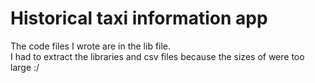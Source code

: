 # Historical taxi information app


The code files I wrote are in the lib file.<br>
I had to extract the libraries and csv files because the sizes of were too large :/
